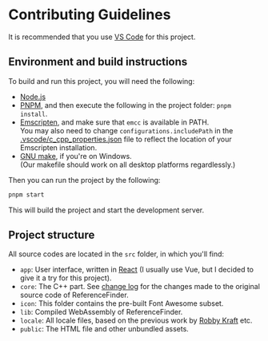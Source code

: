 # Contributing Guidelines

It is recommended that you use [VS Code](https://code.visualstudio.com/) for this project.

## Environment and build instructions

To build and run this project, you will need the following:
- [Node.js](https://nodejs.org/)
- [PNPM](https://pnpm.io/), and then execute the following in the project folder: `pnpm install`.
- [Emscripten](https://emscripten.org/), and make sure that `emcc` is available in PATH.\
	You may also need to change `configurations.includePath` in the [.vscode/c_cpp_properties.json](./.vscode/c_cpp_properties.json) file to reflect the location of your Emscripten installation.
- [GNU make](https://community.chocolatey.org/packages/make), if you're on Windows.\
	(Our makefile should work on all desktop platforms regardlessly.)

Then you can run the project by the following:

```bash
pnpm start
```

This will build the project and start the development server.

## Project structure

All source codes are located in the `src` folder, in which you'll find:

- `app`: User interface, written in [React](https://react.dev/) (I usually use Vue, but I decided to give it a try for this project).
- `core`: The C++ part. See [change log](./CHANGELOG.md) for the changes made to the original source code of ReferenceFinder.
- `icon`: This folder contains the pre-built Font Awesome subset.
- `lib`: Compiled WebAssembly of ReferenceFinder.
- `locale`: All locale files, based on the previous work by [Robby Kraft](https://github.com/robbykraft/ReferenceFinder) etc.
- `public`: The HTML file and other unbundled assets.
